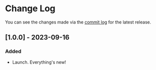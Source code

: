 # Change Log

You can see the changes made via the [commit log](https://github.com/themehybrid/hybrid-action-scheduler/commits/master) for the latest release.

## [1.0.0] - 2023-09-16

### Added

- Launch.  Everything's new!

